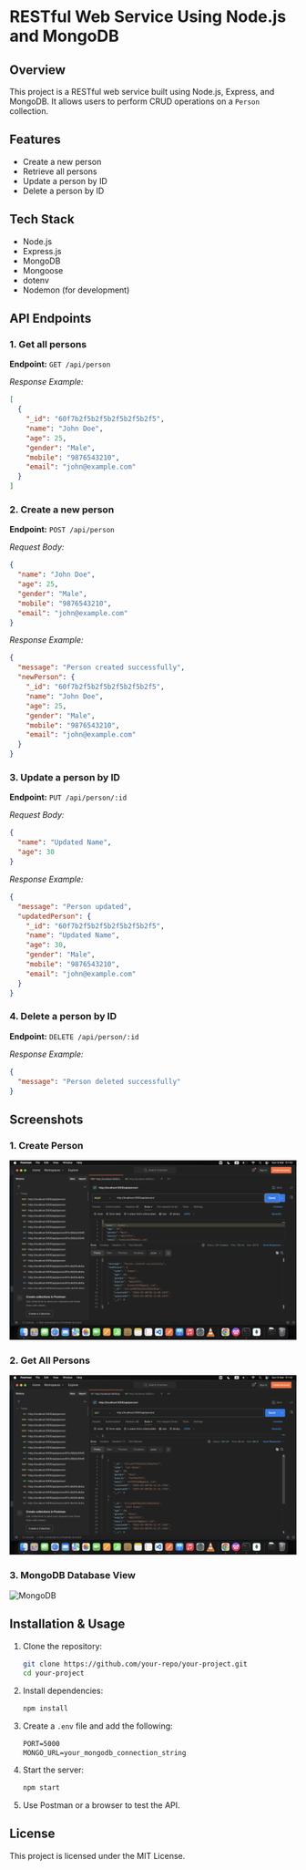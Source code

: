 
# RESTful Web Service Using Node.js and MongoDB

## Overview
This project is a RESTful web service built using Node.js, Express, and MongoDB. It allows users to perform CRUD operations on a `Person` collection.

## Features
- Create a new person
- Retrieve all persons
- Update a person by ID
- Delete a person by ID

## Tech Stack
- Node.js
- Express.js
- MongoDB
- Mongoose
- dotenv
- Nodemon (for development)

## API Endpoints

### 1. Get all persons
**Endpoint:** `GET /api/person`

_Response Example:_
```json
[
  {
    "_id": "60f7b2f5b2f5b2f5b2f5b2f5",
    "name": "John Doe",
    "age": 25,
    "gender": "Male",
    "mobile": "9876543210",
    "email": "john@example.com"
  }
]
```

### 2. Create a new person
**Endpoint:** `POST /api/person`

_Request Body:_
```json
{
  "name": "John Doe",
  "age": 25,
  "gender": "Male",
  "mobile": "9876543210",
  "email": "john@example.com"
}
```
_Response Example:_
```json
{
  "message": "Person created successfully",
  "newPerson": {
    "_id": "60f7b2f5b2f5b2f5b2f5b2f5",
    "name": "John Doe",
    "age": 25,
    "gender": "Male",
    "mobile": "9876543210",
    "email": "john@example.com"
  }
}
```

### 3. Update a person by ID
**Endpoint:** `PUT /api/person/:id`

_Request Body:_
```json
{
  "name": "Updated Name",
  "age": 30
}
```
_Response Example:_
```json
{
  "message": "Person updated",
  "updatedPerson": {
    "_id": "60f7b2f5b2f5b2f5b2f5b2f5",
    "name": "Updated Name",
    "age": 30,
    "gender": "Male",
    "mobile": "9876543210",
    "email": "john@example.com"
  }
}
```

### 4. Delete a person by ID
**Endpoint:** `DELETE /api/person/:id`

_Response Example:_
```json
{
  "message": "Person deleted successfully"
}
```

## Screenshots
### 1. Create Person
![Create Person](./screenshots/create_person.png)

### 2. Get All Persons
![Postman](./screenshots/get_all_person.png)

### 3. MongoDB Database View
![MongoDB](./screenshots/mongo.png)

## Installation & Usage
1. Clone the repository:
   ```bash
   git clone https://github.com/your-repo/your-project.git
   cd your-project
   ```
2. Install dependencies:
   ```bash
   npm install
   ```
3. Create a `.env` file and add the following:
   ```
   PORT=5000
   MONGO_URL=your_mongodb_connection_string
   ```
4. Start the server:
   ```bash
   npm start
   ```
5. Use Postman or a browser to test the API.

## License
This project is licensed under the MIT License.

